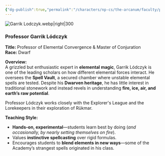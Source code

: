```yaml
---
{"dg-publish":true,"permalink":"/characters/np-cs/the-arcanum/faculty/professor-garrik-lodczyk/","created":"2025-02-14T20:02:09.522-08:00","updated":"2025-03-04T18:32:33.151-08:00"}
---
```


![Garrik Lodczyk.webp|right|300](/img/user/zz.%20Behind%20the%20Scenes/Pictures/Garrik%20Lodczyk.webp)
### **Professor Garrik Lódczyk**

**Title:** Professor of Elemental Convergence & Master of Conjuration  
**Race:** Dwarf 

**Overview:**  
A grizzled but enthusiastic expert in **elemental magic**, Garrik Lódczyk is one of the leading scholars on how different elemental forces interact. He oversees the **Spell Vault**, a secured chamber where unstable elemental spells are tested. Despite his **Dwarven heritage**, he has little interest in traditional stonework and instead revels in understanding **fire, ice, air, and earth’s raw potential**. 

Professor Lódczyk works closely with the Explorer's League and the Lorekeepers in their exploration of Rükmar. 

**Teaching Style:**

- **Hands-on, experimental**—students learn best by doing (_and occasionally, by nearly setting themselves on fire_).
- Values **instinctive spellcasting** over rigid formulas.
- Encourages students to **blend elements in new ways**—some of the Academy’s strangest spells originated in his class.